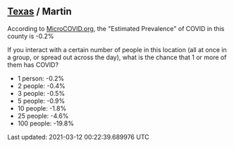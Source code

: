 
## [Texas](/united-states/texas) / Martin

According to [MicroCOVID.org](http://microcovid.org),
the "Estimated Prevalence" of COVID in this county is -0.2%

If you interact with a certain number of people in this location
(all at once in a group, or spread out across the day), what is the chance that
1 or more of them has COVID?

- 1 person: -0.2%
- 2 people: -0.4%
- 3 people: -0.5%
- 5 people: -0.9%
- 10 people: -1.8%
- 25 people: -4.6%
- 100 people: -19.8%

Last updated: 2021-03-12 00:22:39.689976 UTC
